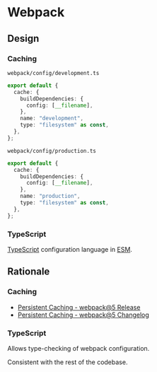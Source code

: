 # Webpack

## Design

### Caching

`webpack/config/development.ts`

```typescript
export default {
  cache: {
    buildDependencies: {
      config: [__filename],
    },
    name: "development",
    type: "filesystem" as const,
  },
};
```

`webpack/config/production.ts`

```typescript
export default {
  cache: {
    buildDependencies: {
      config: [__filename],
    },
    name: "production",
    type: "filesystem" as const,
  },
};
```

### TypeScript

[TypeScript](https://webpack.js.org/configuration/configuration-languages/#typescript) configuration language in [ESM](https://nodejs.org/api/esm.html).

## Rationale

### Caching

- [Persistent Caching - webpack@5 Release](https://webpack.js.org/blog/2020-10-10-webpack-5-release/#persistent-caching)
- [Persistent Caching - webpack@5 Changelog](https://github.com/webpack/changelog-v5/blob/master/guides/persistent-caching.md)

### TypeScript

Allows type-checking of webpack configuration.

Consistent with the rest of the codebase.
